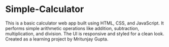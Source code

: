 # Simple-Calculator
This is a basic calculator web app built using HTML, CSS, and JavaScript. It performs simple arithmetic operations like addition, subtraction, multiplication, and division. The UI is responsive and styled for a clean look. Created as a learning project by Mritunjay Gupta.
